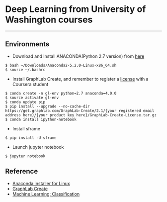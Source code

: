 # Deep Learning from University of Washington courses

------

## Environments
* Download and Install ANACONDA(Python 2.7 version) from [here](https://www.anaconda.com/download/)
```
$ bash ~/Downloads/Anaconda2-5.2.0-Linux-x86_64.sh
$ source ~/.bashrc
```

* Install GraphLab Create, and remember to register a [license](https://turi.com/download/academic.html) with a Coursera student
```
$ conda create -n gl-env python=2.7 anaconda=4.0.0
$ source activate gl-env
$ conda update pip
$ pip install --upgrade --no-cache-dir https://get.graphlab.com/GraphLab-Create/2.1/{your registered email address here}/{your product key here}/GraphLab-Create-License.tar.gz
$ conda install ipython-notebook
```

* Install sframe
```
$ pip install -U sframe
```

* Launch jupyter notebook
```
$ jupyter notebook
```

## Reference
* [Anaconda installer for Linux](https://docs.anaconda.com/anaconda/install/linux)
* [GraphLab Create](https://turi.com/download/install-graphlab-create-command-line.html)
* [Machine Learning: Classification](https://www.coursera.org/learn/ml-classification)

